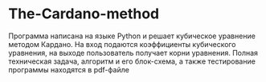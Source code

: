 # The-Cardano-method
Программа написана на языке Python и решает кубическое уравнение методом Кардано.
На вход подаются коэффициенты кубического уравнения, на выходе пользователь получает корни уравнения.
Полная техническая задача, алгоритм и его блок-схема, а также тестирование программы находятся в pdf-файле
